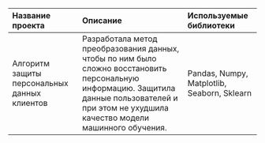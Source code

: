| Название проекта | Описание | Используемые библиотеки |
| :-------------------- | :--------------------- |:---------------------------|
| Алгоритм защиты персональных данных клиентов |Разработала метод преобразования данных, чтобы по ним было сложно восстановить персональную информацию. Защитила данные пользователей и при этом не ухудшила качество модели машинного обучения.| Pandas, Numpy, Matplotlib, Seaborn, Sklearn|
